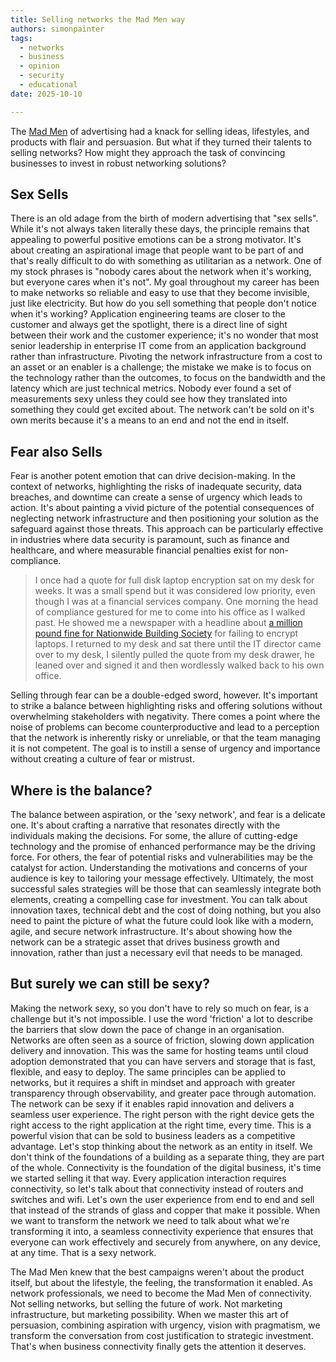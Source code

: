 ```yaml
---
title: Selling networks the Mad Men way
authors: simonpainter
tags:
  - networks
  - business
  - opinion
  - security
  - educational
date: 2025-10-10

---
```


The [Mad Men](https://en.wikipedia.org/wiki/Mad_Men) of advertising had a knack for selling ideas, lifestyles, and products with flair and persuasion. But what if they turned their talents to selling networks? How might they approach the task of convincing businesses to invest in robust networking solutions?
<!-- truncate -->

## Sex Sells

There is an old adage from the birth of modern advertising that "sex sells". While it's not always taken literally these days, the principle remains that appealing to powerful positive emotions can be a strong motivator. It's about creating an aspirational image that people want to be part of and that's really difficult to do with something as utilitarian as a network. One of my stock phrases is "nobody cares about the network when it's working, but everyone cares when it's not". My goal throughout my career has been to make networks so reliable and easy to use that they become invisible, just like electricity. But how do you sell something that people don't notice when it's working? Application engineering teams are closer to the customer and always get the spotlight, there is a direct line of sight between their work and the customer experience; it's no wonder that most senior leadership in enterprise IT come from an application background rather than infrastructure.
Pivoting the network infrastructure from a cost to an asset or an enabler is a challenge; the mistake we make is to focus on the technology rather than the outcomes, to focus on the bandwidth and the latency which are just technical metrics. Nobody ever found a set of measurements sexy unless they could see how they translated into something they could get excited about. The network can't be sold on it's own merits because it's a means to an end and not the end in itself.

## Fear also Sells

Fear is another potent emotion that can drive decision-making. In the context of networks, highlighting the risks of inadequate security, data breaches, and downtime can create a sense of urgency which leads to action. It's about painting a vivid picture of the potential consequences of neglecting network infrastructure and then positioning your solution as the safeguard against those threats. This approach can be particularly effective in industries where data security is paramount, such as finance and healthcare, and where measurable financial penalties exist for non-compliance.

> I once had a quote for full disk laptop encryption sat on my desk for weeks. It was a small spend but it was considered
> low priority, even though I was at a financial services company.
> One morning the head of compliance gestured for me to come into his office as I walked past. He showed me a newspaper
> with a headline about [a million pound fine for Nationwide Building Society](https://www.moneymarketing.co.uk/news/nationwide-fined-980000-for-information-security-breaches/) for failing to encrypt laptops.
> I returned to my desk and sat there until the IT director came over to my desk, I silently pulled the quote from my desk
> drawer, he leaned over and signed it and then wordlessly walked back to his own office.

Selling through fear can be a double-edged sword, however. It's important to strike a balance between highlighting risks and offering solutions without overwhelming stakeholders with negativity. There comes a point where the noise of problems can become counterproductive and lead to a perception that the network is inherently risky or unreliable, or that the team managing it is not competent. The goal is to instill a sense of urgency and importance without creating a culture of fear or mistrust.

## Where is the balance?

The balance between aspiration, or the 'sexy network', and fear is a delicate one. It's about crafting a narrative that resonates directly with the individuals making the decisions. For some, the allure of cutting-edge technology and the promise of enhanced performance may be the driving force. For others, the fear of potential risks and vulnerabilities may be the catalyst for action. Understanding the motivations and concerns of your audience is key to tailoring your message effectively. Ultimately, the most successful sales strategies will be those that can seamlessly integrate both elements, creating a compelling case for investment. You can talk about innovation taxes, technical debt and the cost of doing nothing, but you also need to paint the picture of what the future could look like with a modern, agile, and secure network infrastructure. It's about showing how the network can be a strategic asset that drives business growth and innovation, rather than just a necessary evil that needs to be managed.

## But surely we can still be sexy?

Making the network sexy, so you don't have to rely so much on fear, is a challenge but it's not impossible. I use the word 'friction' a lot to describe the barriers that slow down the pace of change in an organisation. Networks are often seen as a source of friction, slowing down application delivery and innovation. This was the same for hosting teams until cloud adoption demonstrated that you can have servers and storage that is fast, flexible, and easy to deploy. The same principles can be applied to networks, but it requires a shift in mindset and approach with greater transparency through observability, and greater pace through automation. The network can be sexy if it enables rapid innovation and delivers a seamless user experience. The right person with the right device gets the right access to the right application at the right time, every time. This is a powerful vision that can be sold to business leaders as a competitive advantage. Let's stop thinking about the network as an entity in itself. We don't think of the foundations of a building as a separate thing, they are part of the whole. Connectivity is the foundation of the digital business, it's time we started selling it that way. Every application interaction requires connectivity, so let's talk about that connectivity instead of routers and switches and wifi. Let's own the user experience from end to end and sell that instead of the strands of glass and copper that make it possible. When we want to transform the network we need to talk about what we're transforming it into, a seamless connectivity experience that ensures that everyone can work effectively and securely from anywhere, on any device, at any time. That is a sexy network.

The Mad Men knew that the best campaigns weren't about the product itself, but about the lifestyle, the feeling, the transformation it enabled. As network professionals, we need to become the Mad Men of connectivity. Not selling networks, but selling the future of work. Not marketing infrastructure, but marketing possibility. When we master this art of persuasion, combining aspiration with urgency, vision with pragmatism, we transform the conversation from cost justification to strategic investment. That's when business connectivity finally gets the attention it deserves.
